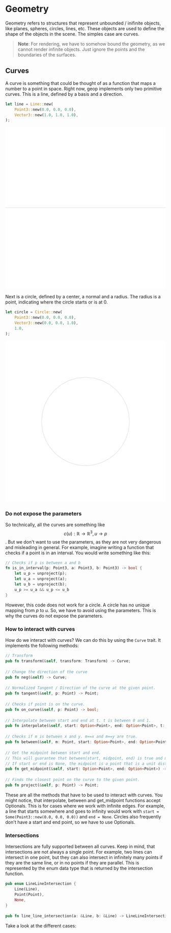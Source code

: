 # Geometry

Geometry refers to structures that represent unbounded / inifinite objects, like planes, spheres, circles, lines, etc. These objects are used to define the shape of the objects in the scene. The simples case are curves.

> **Note**: For rendering, we have to somehow bound the geometry, as we cannot render infinite objects. Just ignore the points and the boundaries of the surfaces.

## Curves

A curve is something that could be thought of as a function that maps a number to a point in space. Right now, geop implements only two primitive curves. This is a line, defined by a basis and a direction.

```rust
let line = Line::new(
    Point3::new(0.0, 0.0, 0.0),
    Vector3::new(1.0, 1.0, 1.0),
);
```

![Line](./generated_images/geometry/primitive_line.png)

Next is a circle, defined by a center, a normal and a radius. The radius is a point, indicating where the circle starts or is at 0.

```rust
let circle = Circle::new(
    Point3::new(0.0, 0.0, 0.0),
    Vector3::new(0.0, 0.0, 1.0),
    1.0,
);
```

![Circle](./generated_images/geometry/primitive_circle.png)

### Do not expose the parameters

So technically, all the curves are something like $$c(u): \mathbb{R} \rightarrow \mathbb{R}^3, u \rightarrow p$$. But we don't want to use the parameters, as they are not very dangerous and misleading in general. For example, imagine writing a function that checks if a point is in an interval. You would write something like this:

```rust
// Checks if p is between a and b
fn is_in_interval(p: Point3, a: Point3, b: Point3) -> bool {
    let u_p = unproject(p);
    let u_a = unproject(a);
    let u_b = unproject(b);
    u_p >= u_a && u_p <= u_b
}
```

However, this code does not work for a circle. A circle has no unique mapping from $p$ to $u$. So, we have to avoid using the parameters. This is why the curves do not expose the parameters. 

### How to interact with curves

How do we interact with curves? We can do this by using the `Curve` trait. It implements the following methods:

```rust
// Transform
pub fn transform(&self, transform: Transform) -> Curve;

// Change the direction of the curve
pub fn neg(&self) -> Curve;

// Normalized Tangent / Direction of the curve at the given point.
pub fn tangent(&self, p: Point) -> Point;

// Checks if point is on the curve.
pub fn on_curve(&self, p: Point) -> bool;

// Interpolate between start and end at t. t is between 0 and 1.
pub fn interpolate(&self, start: Option<Point>, end: Option<Point>, t: f64) -> Point;

// Checks if m is between x and y. m==x and m==y are true.
pub fn between(&self, m: Point, start: Option<Point>, end: Option<Point>) -> bool;

// Get the midpoint between start and end.
// This will guarantee that between(start, midpoint, end) is true and midpoint != start and midpoint != end.
// If start or end is None, the midpoint is a point that is a unit distance away from the other point.
pub fn get_midpoint(&self, start: Option<Point>, end: Option<Point>) -> Point;

// Finds the closest point on the curve to the given point.
pub fn project(&self, p: Point) -> Point;
```

These are all the methods that have to be used to interact with curves. You might notice, that interpolate, between and get_midpoint functions accept Optionals. This is for cases where we work with infinite edges. For example, a line that starts somewhere and goes to infinity would work with `start = Some(Point3::new(0.0, 0.0, 0.0))` and `end = None`. Circles also frequently don't have a start and end point, so we have to use Optionals.


### Intersections

Intersections are fully supported between all curves. Keep in mind, that intersections are not always a single point. For example, two lines can intersect in one point, but they can also intersect in infinitely many points if they are the same line, or in no points if they are parallel. This is represented by the enum data type that is returned by the intersection function.

```rust
pub enum LineLineIntersection {
    Line(Line),
    Point(Point),
    None,
}

pub fn line_line_intersection(a: &Line, b: &Line) -> LineLineIntersection;
```

Take a look at the different cases:


